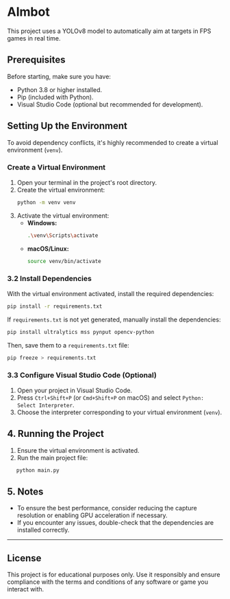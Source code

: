 # AImbot

This project uses a YOLOv8 model to automatically aim at targets in FPS games in real time.

## **Prerequisites**

Before starting, make sure you have:
- Python 3.8 or higher installed.
- Pip (included with Python).
- Visual Studio Code (optional but recommended for development).

## **Setting Up the Environment**

To avoid dependency conflicts, it's highly recommended to create a virtual environment (`venv`).

### **Create a Virtual Environment**
1. Open your terminal in the project's root directory.
2. Create the virtual environment:
   ```bash
   python -m venv venv
   ```
3. Activate the virtual environment:
   - **Windows:**
     ```bash
     .\venv\Scripts\activate
     ```
   - **macOS/Linux:**
     ```bash
     source venv/bin/activate
     ```

### **3.2 Install Dependencies**
With the virtual environment activated, install the required dependencies:
   ```bash
   pip install -r requirements.txt
   ```
If `requirements.txt` is not yet generated, manually install the dependencies:
 ```bash
 pip install ultralytics mss pynput opencv-python
 ```

Then, save them to a `requirements.txt` file:
   ```bash
   pip freeze > requirements.txt
   ```

### **3.3 Configure Visual Studio Code (Optional)**
1. Open your project in Visual Studio Code.
2. Press `Ctrl+Shift+P` (or `Cmd+Shift+P` on macOS) and select `Python: Select Interpreter`.
3. Choose the interpreter corresponding to your virtual environment (`venv`).

## **4. Running the Project**
1. Ensure the virtual environment is activated.
2. Run the main project file:
```bash
   python main.py
```

## **5. Notes**
- To ensure the best performance, consider reducing the capture resolution or enabling GPU acceleration if necessary.
- If you encounter any issues, double-check that the dependencies are installed correctly.

---

## **License**
This project is for educational purposes only. Use it responsibly and ensure compliance with the terms and conditions of any software or game you interact with.


